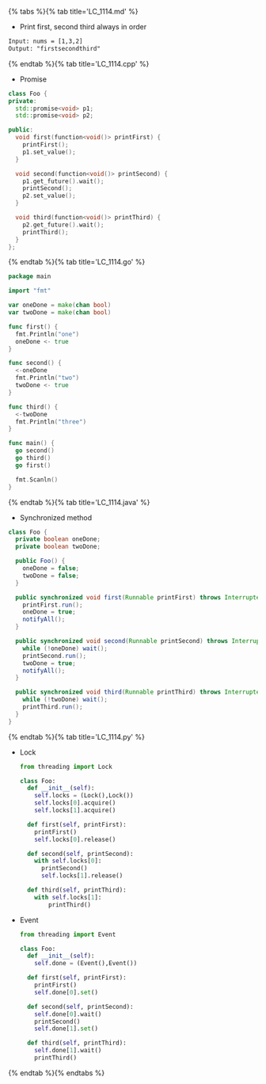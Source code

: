 {% tabs %}{% tab title='LC_1114.md' %}

* Print first, second third always in order

```txt
Input: nums = [1,3,2]
Output: "firstsecondthird"
```

{% endtab %}{% tab title='LC_1114.cpp' %}

* Promise

```cpp
class Foo {
private:
  std::promise<void> p1;
  std::promise<void> p2;

public:
  void first(function<void()> printFirst) {
    printFirst();
    p1.set_value();
  }

  void second(function<void()> printSecond) {
    p1.get_future().wait();
    printSecond();
    p2.set_value();
  }

  void third(function<void()> printThird) {
    p2.get_future().wait();
    printThird();
  }
};
```

{% endtab %}{% tab title='LC_1114.go' %}

```go
package main

import "fmt"

var oneDone = make(chan bool)
var twoDone = make(chan bool)

func first() {
  fmt.Println("one")
  oneDone <- true
}

func second() {
  <-oneDone
  fmt.Println("two")
  twoDone <- true
}

func third() {
  <-twoDone
  fmt.Println("three")
}

func main() {
  go second()
  go third()
  go first()

  fmt.Scanln()
}
```

{% endtab %}{% tab title='LC_1114.java' %}

* Synchronized method

```java
class Foo {
  private boolean oneDone;
  private boolean twoDone;

  public Foo() {
    oneDone = false;
    twoDone = false;
  }

  public synchronized void first(Runnable printFirst) throws InterruptedException {
    printFirst.run();
    oneDone = true;
    notifyAll();
  }

  public synchronized void second(Runnable printSecond) throws InterruptedException {
    while (!oneDone) wait();
    printSecond.run();
    twoDone = true;
    notifyAll();
  }

  public synchronized void third(Runnable printThird) throws InterruptedException {
    while (!twoDone) wait();
    printThird.run();
  }
}
```

{% endtab %}{% tab title='LC_1114.py' %}

* Lock

  ```py
  from threading import Lock

  class Foo:
    def __init__(self):
      self.locks = (Lock(),Lock())
      self.locks[0].acquire()
      self.locks[1].acquire()

    def first(self, printFirst):
      printFirst()
      self.locks[0].release()

    def second(self, printSecond):
      with self.locks[0]:
        printSecond()
        self.locks[1].release()

    def third(self, printThird):
      with self.locks[1]:
          printThird()
  ```

* Event

  ```py
  from threading import Event

  class Foo:
    def __init__(self):
      self.done = (Event(),Event())

    def first(self, printFirst):
      printFirst()
      self.done[0].set()

    def second(self, printSecond):
      self.done[0].wait()
      printSecond()
      self.done[1].set()

    def third(self, printThird):
      self.done[1].wait()
      printThird()
  ```

{% endtab %}{% endtabs %}
